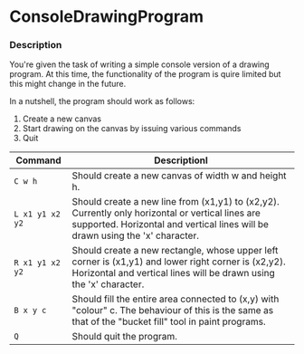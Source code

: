 # ConsoleDrawingProgram

### Description
You're given the task of writing a simple console version of a drawing program. 
At this time, the functionality of the program is quire limited but this might change in the future. 

In a nutshell, the program should work as follows:
 1. Create a new canvas
 2. Start drawing on the canvas by issuing various commands
 3. Quit
 
|Command |DescriptionI                          |
|----------------|-------------------------------|
|`C w h`|Should create a new canvas of width w and height h.            |
|`L x1 y1 x2 y2`|Should create a new line from (x1,y1) to (x2,y2). Currently only horizontal or vertical lines are supported. Horizontal and vertical lines will be drawn using the 'x' character.            |
|`R x1 y1 x2 y2`|Should create a new rectangle, whose upper left corner is (x1,y1) and lower right corner is (x2,y2). Horizontal and vertical lines will be drawn using the 'x' character.|
|`B x y c`|Should fill the entire area connected to (x,y) with "colour" c. The behaviour of this is the same as that of the "bucket fill" tool in paint programs.            |
|`Q`|Should quit the program.|

